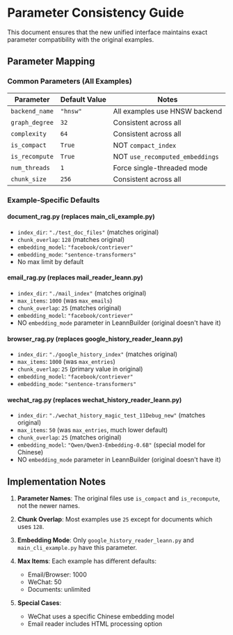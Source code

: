 # Parameter Consistency Guide

This document ensures that the new unified interface maintains exact parameter compatibility with the original examples.

## Parameter Mapping

### Common Parameters (All Examples)

| Parameter | Default Value | Notes |
|-----------|--------------|-------|
| `backend_name` | `"hnsw"` | All examples use HNSW backend |
| `graph_degree` | `32` | Consistent across all |
| `complexity` | `64` | Consistent across all |
| `is_compact` | `True` | NOT `compact_index` |
| `is_recompute` | `True` | NOT `use_recomputed_embeddings` |
| `num_threads` | `1` | Force single-threaded mode |
| `chunk_size` | `256` | Consistent across all |

### Example-Specific Defaults

#### document_rag.py (replaces main_cli_example.py)
- `index_dir`: `"./test_doc_files"` (matches original)
- `chunk_overlap`: `128` (matches original)
- `embedding_model`: `"facebook/contriever"`
- `embedding_mode`: `"sentence-transformers"`
- No max limit by default

#### email_rag.py (replaces mail_reader_leann.py)
- `index_dir`: `"./mail_index"` (matches original)
- `max_items`: `1000` (was `max_emails`)
- `chunk_overlap`: `25` (matches original)
- `embedding_model`: `"facebook/contriever"`
- NO `embedding_mode` parameter in LeannBuilder (original doesn't have it)

#### browser_rag.py (replaces google_history_reader_leann.py)
- `index_dir`: `"./google_history_index"` (matches original)
- `max_items`: `1000` (was `max_entries`)
- `chunk_overlap`: `25` (primary value in original)
- `embedding_model`: `"facebook/contriever"`
- `embedding_mode`: `"sentence-transformers"`

#### wechat_rag.py (replaces wechat_history_reader_leann.py)
- `index_dir`: `"./wechat_history_magic_test_11Debug_new"` (matches original)
- `max_items`: `50` (was `max_entries`, much lower default)
- `chunk_overlap`: `25` (matches original)
- `embedding_model`: `"Qwen/Qwen3-Embedding-0.6B"` (special model for Chinese)
- NO `embedding_mode` parameter in LeannBuilder (original doesn't have it)

## Implementation Notes

1. **Parameter Names**: The original files use `is_compact` and `is_recompute`, not the newer names.

2. **Chunk Overlap**: Most examples use `25` except for documents which uses `128`.

3. **Embedding Mode**: Only `google_history_reader_leann.py` and `main_cli_example.py` have this parameter.

4. **Max Items**: Each example has different defaults:
   - Email/Browser: 1000
   - WeChat: 50
   - Documents: unlimited

5. **Special Cases**:
   - WeChat uses a specific Chinese embedding model
   - Email reader includes HTML processing option 